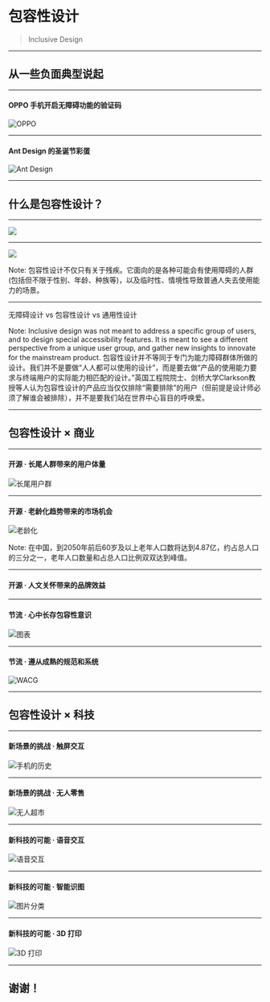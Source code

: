 # 包容性设计
> Inclusive Design

---

## 从一些负面典型说起

----

#### OPPO 手机开启无障碍功能的验证码

![OPPO](oppo.jpg)

----

#### Ant Design 的圣诞节彩蛋

![Ant Design](antdegg.png)

---

## 什么是包容性设计？

----

![](disabilities.png)

----

![](disability.png)

Note: 包容性设计不仅只有关于残疾。它面向的是各种可能会有使用障碍的人群(包括但不限于性别、年龄、种族等)，以及临时性、情境性导致普通人失去使用能力的场景。

----

无障碍设计 vs 包容性设计 vs 通用性设计

Note: Inclusive design was not meant to address a specific group of users, and to design special accessibility features. It is meant to see a different perspective from a unique user group, and gather new insights to innovate for the mainstream product.
包容性设计并不等同于专门为能力障碍群体所做的设计。我们并不是要做“人人都可以使用的设计”，而是要去做“产品的使用能力要求与终端用户的实际能力相匹配的设计。”英国工程院院士、剑桥大学Clarkson教授等人认为包容性设计的产品应当仅仅排除“需要排除”的用户（但前提是设计师必须了解谁会被排除），并不是要我们站在世界中心盲目的呼唤爱。

---

## 包容性设计 × 商业

----

#### 开源 · 长尾人群带来的用户体量

![长尾用户群](longtail.png)

----

#### 开源 · 老龄化趋势带来的市场机会

![老龄化](old.gif)

Note: 在中国，到2050年前后60岁及以上老年人口数将达到4.87亿，约占总人口的三分之一，老年人口数量和占总人口比例双双达到峰值。

----

#### 开源 · 人文关怀带来的品牌效益

----

#### 节流 · 心中长存包容性意识

![图表](chart.png)

----

#### 节流 · 遵从成熟的规范和系统

![WACG](wacg.png)

---

## 包容性设计 × 科技

----

#### 新场景的挑战 · 触屏交互

![手机的历史](cellphonehistory.png)

----

#### 新场景的挑战 · 无人零售

![无人超市](wellgo.jpg)

----

#### 新科技的可能 · 语音交互

![语音交互](ios-siri-mac-mac-os.jpg)

----

#### 新科技的可能 · 智能识图

![图片分类](imagetagging.jpg)

----

#### 新科技的可能 · 3D 打印

![3D 打印](3dprinting.jpg)

---

## 谢谢！
